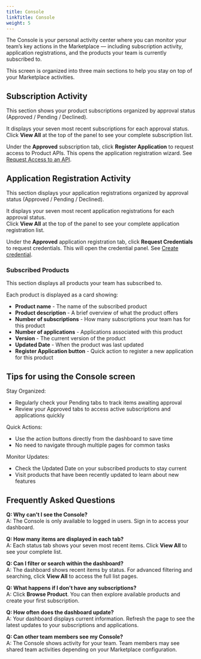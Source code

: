 ```yaml
---
title: Console
linkTitle: Console
weight: 5
---
```


The Console is your personal activity center where you can monitor your team’s key actions in the Marketplace — including subscription activity, application registrations, and the products your team is currently subscribed to.

This screen is organized into three main sections to help you stay on top of your Marketplace activities.

## Subscription Activity

This section shows your product subscriptions organized by approval status (Approved / Pending / Declined).

It displays your seven most recent subscriptions for each approval status.
Click **View All** at the top of the panel to see your complete subscription list.

Under the **Approved** subscription tab, click **Register Application** to request access to Product APIs. This opens the application registration wizard. See [Request Access to an API](/docs/manage_marketplace/consumer_experience/credential_management#request-access-to-an-api).

## Application Registration Activity

This section displays your application registrations organized by approval status (Approved / Pending / Declined).

It displays your seven most recent application registrations for each approval status.  
Click **View All** at the top of the panel to see your complete application registration list.

Under the **Approved** application registration tab, click **Request Credentials** to request credentials. This will open the credential panel. See [Create credential](/docs/manage_marketplace/consumer_experience/credential_management#create-credentials).

### Subscribed Products

This section displays all products your team has subscribed to.

Each product is displayed as a card showing:

* **Product name** - The name of the subscribed product
* **Product description** - A brief overview of what the product offers
* **Number of subscriptions** - How many subscriptions your team has for this product
* **Number of applications** - Applications associated with this product
* **Version** - The current version of the product
* **Updated Date** - When the product was last updated
* **Register Application button** - Quick action to register a new application for this product

## Tips for using the Console screen

Stay Organized:

* Regularly check your Pending tabs to track items awaiting approval
* Review your Approved tabs to access active subscriptions and applications quickly

Quick Actions:

* Use the action buttons directly from the dashboard to save time
* No need to navigate through multiple pages for common tasks

Monitor Updates:

* Check the Updated Date on your subscribed products to stay current
* Visit products that have been recently updated to learn about new features

## Frequently Asked Questions

**Q: Why can't I see the Console?**  
A: The Console is only available to logged in users. Sign in to access your dashboard.

**Q: How many items are displayed in each tab?**  
A: Each status tab shows your seven most recent items. Click **View All** to see your complete list.

**Q: Can I filter or search within the dashboard?**  
A: The dashboard shows recent items by status. For advanced filtering and searching, click **View All** to access the full list pages.

**Q: What happens if I don't have any subscriptions?**  
A: Click **Browse Product**. You can then explore available products and create your first subscription.

**Q: How often does the dashboard update?**  
A: Your dashboard displays current information. Refresh the page to see the latest updates to your subscriptions and applications.

**Q: Can other team members see my Console?**  
A: The Console shows activity for your team. Team members may see shared team activities depending on your Marketplace configuration.
